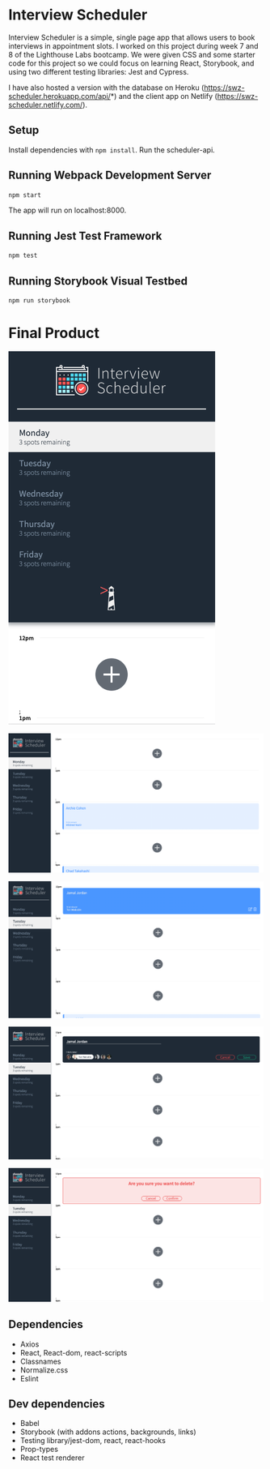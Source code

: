 # Interview Scheduler

Interview Scheduler is a simple, single page app that allows users to book interviews in appointment slots. I worked on this project during week 7 and 8 of the Lighthouse Labs bootcamp. We were given CSS and some starter code for this project so we could focus on learning React, Storybook, and using two different testing libraries: Jest and Cypress. 

I have also hosted a version with the database on Heroku (https://swz-scheduler.herokuapp.com/api/*) and the client app on Netlify (https://swz-scheduler.netlify.com/). 

## Setup

Install dependencies with `npm install`.
Run the scheduler-api.

## Running Webpack Development Server

```sh
npm start
```
The app will run on localhost:8000. 

## Running Jest Test Framework

```sh
npm test
```

## Running Storybook Visual Testbed

```sh
npm run storybook
```

# Final Product

!["Initial view - small screens"](https://github.com/susan-wz/Scheduler/blob/master/docs/initial-small-screen.png?raw=true)

!["Initial view - large screens"](https://github.com/susan-wz/Scheduler/blob/master/docs/initial-large-screen.png?raw=true)

!["View when hovering on an appointment"](https://github.com/susan-wz/Scheduler/blob/master/docs/interview-hover.png?raw=true)

!["Form for creating and editing interviews"](https://github.com/susan-wz/Scheduler/blob/master/docs/create-and-edit-form.png?raw=true)

!["Confirmation on delete"](https://github.com/susan-wz/Scheduler/blob/master/docs/delete-confirmation.png?raw=true)

## Dependencies
 - Axios
 - React, React-dom, react-scripts
 - Classnames
 - Normalize.css
 - Eslint

## Dev dependencies
 - Babel
 - Storybook (with addons actions, backgrounds, links)
 - Testing library/jest-dom, react, react-hooks
 - Prop-types
 - React test renderer